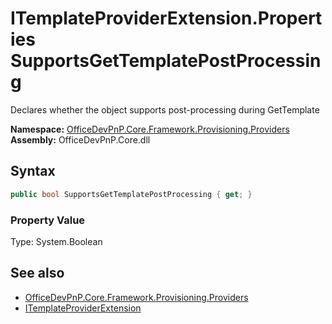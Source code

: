 # ITemplateProviderExtension.Properties SupportsGetTemplatePostProcessing
Declares whether the object supports post-processing during GetTemplate  

**Namespace:** [OfficeDevPnP.Core.Framework.Provisioning.Providers](OfficeDevPnP.Core.Framework.Provisioning.Providers.md)  
**Assembly:** OfficeDevPnP.Core.dll  
## Syntax
```C#
public bool SupportsGetTemplatePostProcessing { get; }
```

### Property Value
Type: System.Boolean  

## See also
- [OfficeDevPnP.Core.Framework.Provisioning.Providers](OfficeDevPnP.Core.Framework.Provisioning.Providers.md)
- [ITemplateProviderExtension](OfficeDevPnP.Core.Framework.Provisioning.Providers.ITemplateProviderExtension.md) 

